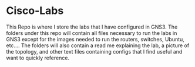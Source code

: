 # Cisco-Labs
This Repo is where I store the labs that I have configured in GNS3. The folders under this repo will contain all files necessary to run the labs in GNS3 except for the images needed to run the routers, switches, Ubuntu, etc.... The folders will also contain a read me explaining the lab, a picture of the topology, and other text files containing configs that I find useful and want to quickly reference.
